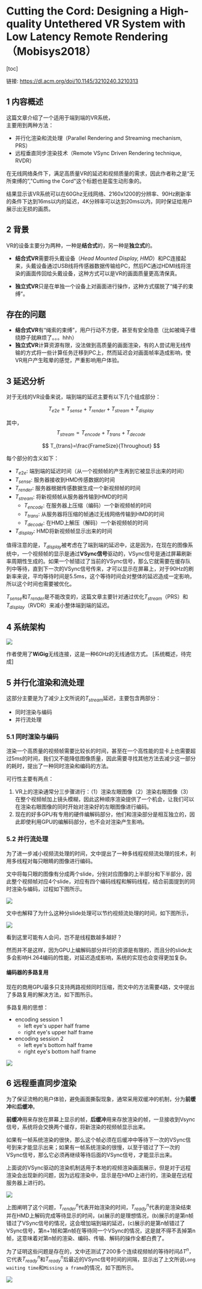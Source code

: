 # Cutting the Cord: Designing a High-quality Untethered VR System with Low Latency Remote Rendering （Mobisys2018）

[toc]

链接: https://dl.acm.org/doi/10.1145/3210240.3210313


## 1 内容概述

这篇文章介绍了一个适用于端到端的VR系统，  
主要用到两种方法：
- 并行化渲染和流处理（Parallel Rendering and Streaming mechanism, PRS）
- 远程垂直同步渲染技术（Remote VSync Driven Rendering technique, RVDR）    

在无线网络条件下，满足高质量VR的延迟和视频质量的需求，因此作者称之是“无所束缚的”,"Cutting the Cord"这个标题也是蛮生动形象的。

结果显示该VR系统可以在60Ghz无线网络、2160x1200的分辨率、90Hz刷新率的条件下达到16ms以内的延迟，4K分辨率可以达到20ms以内，同时保证给用户展示出无损的画质。

## 2 背景
VR的设备主要分为两种，一种是**结合式**的，另一种是**独立式**的。

- **结合式VR**需要将头戴设备（*Head Mounted Display, HMD*）和PC连接起来，头戴设备通过USB线将传感器数据传输给PC，然后PC通过HDMI线将渲染的画面传回给头戴设备，这种方式可以是VR的画面质量更高清保真。

- **独立式VR**只是在单独一个设备上对画面进行操作，这种方式摆脱了“绳子的束缚”。

## 存在的问题

- **结合式VR**有“绳索的束缚”，用户行动不方便，甚至有安全隐患（比如被绳子缠绕脖子就麻烦了。。。hhh）
- **独立式VR**计算资源有限，没法做到高质量的画面渲染，有的人尝试用无线传输的方式将一些计算任务迁移到PC上，然而延迟会对画面帧率造成影响，使VR用户产生眩晕的感觉，严重影响用户体验。


## 3 延迟分析

对于无线的VR设备来说，端到端的延迟主要有以下几个组成部分：

$$
T_{e2e}=T_{sense}+T_{render}+T_{stream}+T_{display}
$$

其中，
$$
T_{stream}=T_{encode}+T_{trans}+T_{decode}
$$

$$
T_{trans}=\frac{FrameSize}{Throughout}
$$

每个部分的含义如下：  

- $T_{e2e}$: 端到端的延迟时间（从一个视频帧的产生再到它被显示出来的时间）
- $T_{sense}$: 服务器接收到HMD传感数据的时间
- $T_{render}$: 服务器根据传感数据生成一个新视频帧的时间
- $T_{stream}$: 将新视频帧从服务器传输到HMD的时间
    - $T_{encode}$: 在服务器上压缩（编码）一个新视频帧的时间
    - $T_{trans}$: 从服务器将压缩的帧通过无线网络传输到HMD的时间
    - $T_{decode}$: 在HMD上解压（解码）一个新视频帧的时间
- $T_{display}$: HMD将新视频帧显示出来的时间  

值得注意的是，$T_{display}$被考虑在了端到端的延迟中，这是因为，在现在的图像系统中，一个视频帧的显示是通过**VSync信号**驱动的，VSync信号是通过屏幕刷新率周期性生成的。如果一个帧错过了当前的VSync信号，那么它就需要在缓存队列中等待，直到下一次的VSync信号传来，才可以显示在屏幕上，对于90Hz的刷新率来说，平均等待时间是5.5ms，这个等待时间会对整体的延迟造成一定影响，所以这个时间也需要被优化。

$T_{sense}$和$T_{render}$是不能改变的，这篇文章主要针对通过优化$T_{stream}$（PRS）和$T_{display}$（RVDR）来减小整体端到端的延迟。

## 4 系统架构
![](imgs/system.png)

作者使用了**WiGig**无线连接，这是一种60Hz的无线通信方式。
[系统概述，待完成]

## 5 并行化渲染和流处理

这部分主要是为了减少上文所说的$T_{stream}$延迟，主要包含两部分：
- 同时渲染与编码
- 并行流处理

### 5.1 同时渲染与编码

渲染一个高质量的视频帧需要比较长的时间，甚至在一个高性能的显卡上也需要超过5ms的时间，我们又不能降低图像质量，因此需要寻找其他方法去减少这一部分的耗时，提出了一种同时渲染和编码的方法。

可行性主要有两点：
1. VR上的渲染通常分三步骤进行：（1）渲染左眼图像（2）渲染右眼图像（3）在整个视频帧加上镜头模糊，因此这种顺序渲染提供了一个机会，让我们可以在渲染右眼图像的同时开始对渲染好的左眼图像进行编码。
2. 现在的好多GPU有专用的硬件编解码部分，他们和渲染部分是相互独立的，因此即使利用GPU的编解码部分，也不会对渲染产生影响。

### 5.2 并行流处理

为了进一步减小视频流处理的时间，文中提出了一种多线程视频流处理的技术，利用多线程对每只眼睛的图像进行编码。

文中将每只眼的图像有分成两个slide，分别对应图像的上半部分和下半部分，因此整个视频帧对应4个slide，对应有四个编码线程和解码线程，结合前面提到的同时渲染与编码，过程如下图所示。

![](imgs/f2.png)

文中也解释了为什么这种分slide处理可以节约视频流处理的时间，如下图所示，

![](imgs/f3.png)

看到这里可能有人会问，岂不是线程数越多越好？

然而并不是这样，因为GPU上编解码部分并行的资源是有限的，而且分的slide太多会影响H.264编码的性能，对延迟造成影响，系统的实现也会变得更加复杂。

#### 编码器的多路复用

现在的商用GPU最多只支持两路视频同时压缩，而文中的方法需要4路，文中提出了多路复用的解决方法，如下图所示。

多路复用的思想：
- encoding session 1
    - left eye's upper half frame 
    - right eye's upper half frame 
- encoding session 2
    - left eye's bottom half frame 
    - right eye's bottom half frame 

![](imgs/f4.png)

## 6 远程垂直同步渲染

为了保证流畅的用户体验，避免画面撕裂现象，通常采用双缓冲的机制，分为**前缓冲**和**后缓冲**。

**前缓冲**用来存放在屏幕上显示的帧，**后缓冲**用来存放渲染的帧，一旦接收到Vsync信号，系统将会交换两个缓存，将新渲染的视频帧显示出来。

如果有一帧系统渲染的很快，那么这个帧必须在后缓冲中等待下一次的VSync信号到来才能显示出来；如果有一帧系统渲染的很慢，以至于错过了下一次的VSync信号，那么它必须再继续等待后面的VSync信号，才能显示出来。

上面说的VSync驱动的渲染机制适用于本地的视频渲染画面展示，但是对于远程渲染会出现新的问题，因为远程渲染中，显示是在HMD上进行的，渲染是在远程服务器上进行的。

![](imgs/f5.png)

上图阐明了这个问题，$T_{render}^{n}$代表开始渲染的时间，$T_{ready}^{n}$代表的是渲染结束并在HMD上解码完成等待显示的时间，(a)展示的是理想情况，(b)展示的是第n帧错过了VSync信号的情况，这会增加端到端的延迟，(c)展示的是第n帧错过了VSync信号，第n+1帧和第n帧在等待同一个VSync的情况，这是就不得不丢掉第n帧，这意味着对第n帧的渲染、编码、传输、解码的操作全都白费了。

为了证明这些问题是存在的，文中还测试了200多个连续视频帧的等待时间$\Delta T^{n}$，它代表$T_{ready}^{n}$和$T_{ready}^{n}$后最近的VSync信号时间的间隔，显示出了上文所说`Long waiting time`和`Missing a frame`的情况，如下图所示。

![](imgs/f6.png)

